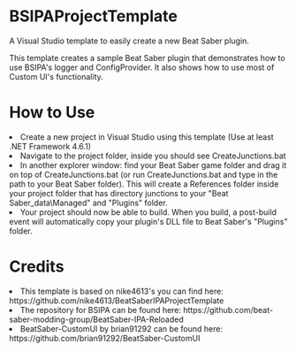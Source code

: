 # BSIPAProjectTemplate
A Visual Studio template to easily create a new Beat Saber plugin.

This template creates a sample Beat Saber plugin that demonstrates how to use BSIPA's logger and ConfigProvider. It also shows how to use most of Custom UI's functionality.

# How to Use
<u1>
<li>Create a new project in Visual Studio using this template (Use at least .NET Framework 4.6.1)</li>
<li>Navigate to the project folder, inside you should see CreateJunctions.bat</li>
<li>In another explorer window: find your Beat Saber game folder and drag it on top of CreateJunctions.bat (or run CreateJunctions.bat and type in the path to your Beat Saber folder). This will create a References folder inside your project folder that has directory junctions to your "Beat Saber_data\Managed" and "Plugins" folder.</li>
<li>Your project should now be able to build. When you build, a post-build event will automatically copy your plugin's DLL file to Beat Saber's "Plugins" folder.</li>
</u1>

# Credits
<u1>
<li>This template is based on nike4613's you can find here: https://github.com/nike4613/BeatSaberIPAProjectTemplate</li>
<li>The repository for BSIPA can be found here: https://github.com/beat-saber-modding-group/BeatSaber-IPA-Reloaded</li>
<li>BeatSaber-CustomUI by brian91292 can be found here: https://github.com/brian91292/BeatSaber-CustomUI</li>
</u1>
